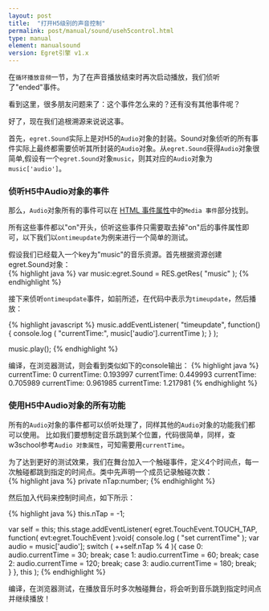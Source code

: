 ```yaml
---
layout: post
title:  "打开H5级别的声音控制"
permalink: post/manual/sound/useh5control.html
type: manual
element: manualsound
version: Egret引擎 v1.x
---
```

     
在`循环播放音频`一节，为了在声音播放结束时再次启动播放，我们侦听了"ended"事件。      
     
看到这里，很多朋友问题来了：这个事件怎么来的？还有没有其他事件呢？     
     
好了，现在我们追根溯源来说说这事。     
     
首先，`egret.Sound`实际上是对H5的`Audio`对象的封装。Sound对象侦听的所有事件实际上最终都需要侦听其所封装的`Audio`对象。从`egret.Sound`获得`Audio`对象很简单,假设有一个`egret.Sound`对象`music`，则其对应的`Audio`对象为`music['audio']`。     
     
### 侦听H5中Audio对象的事件
那么，`Audio`对象所有的事件可以在 <a href="http://w3school.com.cn/tags/html_ref_eventattributes.asp" target="_blank">HTML 事件属性</a>中的`Media 事件`部分找到。    
     
所有这些事件都以"on"开头，侦听这些事件只需要取去掉"on"后的事件属性即可，以下我们以`ontimeupdate`为例来进行一个简单的测试。     
     
假设我们已经载入一个key为"music"的音乐资源。首先根据资源创建egret.Sound对象：     
{% highlight java %}
var music:egret.Sound = RES.getRes( "music" );
{% endhighlight %}
     
接下来侦听`ontimeupdate`事件，如前所述，在代码中表示为`timeupdate`，然后播放：
    
{% highlight javascript %}
music.addEventListener( "timeupdate", function(){
    console.log ( "currentTime:", music['audio'].currentTime );
} );
   
music.play();
{% endhighlight %}

编译，在浏览器测试，则会看到类似如下的console输出：
{% highlight java %}
currentTime: 0
currentTime: 0.193997
currentTime: 0.449993
currentTime: 0.705989
currentTime: 0.961985
currentTime: 1.217981
{% endhighlight %}

### 使用H5中Audio对象的所有功能
所有的`Audio`对象的事件都可以侦听处理了，同样其他的`Audio`对象的功能我们都可以使用。
比如我们要想制定音乐跳到某个位置，代码很简单，同样，查w3school参考`Audio 对象属性`，可知需要用`currentTime`。   
 
为了达到更好的测试效果，我们在舞台加入一个触碰事件，定义4个时间点，每一次触碰都跳到指定的时间点。类中先声明一个成员记录触碰次数：    
{% highlight java %}
private nTap:number;
{% endhighlight %}
     
     
然后加入代码来控制时间点，如下所示：      
     
{% highlight java %}
this.nTap = -1;

var self = this;
this.stage.addEventListener( egret.TouchEvent.TOUCH_TAP, function( evt:egret.TouchEvent ):void{
    console.log ( "set currentTime" );
    var audio = music['audio'];
    switch ( ++self.nTap % 4 ){
        case 0:
            audio.currentTime = 30;
            break;
        case 1:
            audio.currentTime = 60;
            break;
        case 2:
            audio.currentTime = 120;
            break;
        case 3:
            audio.currentTime = 180;
            break;
    }
}, this );
{% endhighlight %}
   
   
编译，在浏览器测试，在播放音乐时多次触碰舞台，将会听到音乐跳到指定时间点并继续播放！   
    
     



